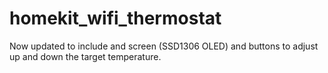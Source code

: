 # homekit_wifi_thermostat

Now updated to include and screen (SSD1306 OLED) and buttons to adjust up and down the target temperature. 

